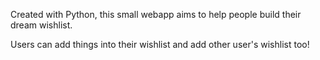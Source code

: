 Created with Python, this small webapp aims to help people build their dream wishlist. 

Users can add things into their wishlist and add other user's wishlist too!
